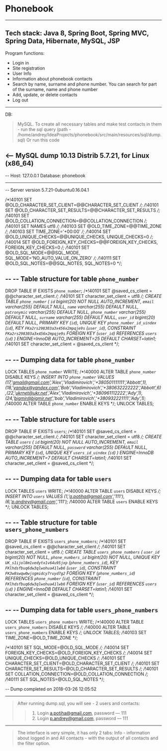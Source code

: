 # Phonebook
---
Tech stack: Java 8, Spring Boot, Spring MVC, Spring Data, Hibernate, MySQL, JSP
---
Program functions:
* Login in
* Site registration
* User Info
* Information about phonebook contacts
* Search by name, surname and phone number. You can search for part of the surname, name and phone number
* Add, update, or delete contacts
* Log out
---
DB:
> MySQL. To create all necessary tables and make test contacts in them - run the sql query (path - /home/andrey/IdeaProjects/phonebook/src/main/resources/sql/dump.sql)
> Or run this code 

<-- MySQL dump 10.13  Distrib 5.7.21, for Linux (x86_64)
 --
 -- Host: 127.0.0.1    Database: phonebook
 -- ------------------------------------------------------
 -- Server version	5.7.21-0ubuntu0.16.04.1
 
 /*!40101 SET @OLD_CHARACTER_SET_CLIENT=@@CHARACTER_SET_CLIENT */;
 /*!40101 SET @OLD_CHARACTER_SET_RESULTS=@@CHARACTER_SET_RESULTS */;
 /*!40101 SET @OLD_COLLATION_CONNECTION=@@COLLATION_CONNECTION */;
 /*!40101 SET NAMES utf8 */;
 /*!40103 SET @OLD_TIME_ZONE=@@TIME_ZONE */;
 /*!40103 SET TIME_ZONE='+00:00' */;
 /*!40014 SET @OLD_UNIQUE_CHECKS=@@UNIQUE_CHECKS, UNIQUE_CHECKS=0 */;
 /*!40014 SET @OLD_FOREIGN_KEY_CHECKS=@@FOREIGN_KEY_CHECKS, FOREIGN_KEY_CHECKS=0 */;
 /*!40101 SET @OLD_SQL_MODE=@@SQL_MODE, SQL_MODE='NO_AUTO_VALUE_ON_ZERO' */;
 /*!40111 SET @OLD_SQL_NOTES=@@SQL_NOTES, SQL_NOTES=0 */;
 
 --
 -- Table structure for table `phone_number`
 --
 
 DROP TABLE IF EXISTS `phone_number`;
 /*!40101 SET @saved_cs_client     = @@character_set_client */;
 /*!40101 SET character_set_client = utf8 */;
 CREATE TABLE `phone_number` (
   `id` bigint(20) NOT NULL AUTO_INCREMENT,
   `email` varchar(255) DEFAULT NULL,
   `name` varchar(255) DEFAULT NULL,
   `patronymic` varchar(255) DEFAULT NULL,
   `phone_number` varchar(255) DEFAULT NULL,
   `surname` varchar(255) DEFAULT NULL,
   `user_id` bigint(20) DEFAULT NULL,
   PRIMARY KEY (`id`),
   UNIQUE KEY `phone_number_id_uindex` (`id`),
   KEY `FKa2rs298303a3x456x2mpqje9s` (`user_id`),
   CONSTRAINT `FKa2rs298303a3x456x2mpqje9s` FOREIGN KEY (`user_id`) REFERENCES `users` (`id`)
 ) ENGINE=InnoDB AUTO_INCREMENT=25 DEFAULT CHARSET=latin1;
 /*!40101 SET character_set_client = @saved_cs_client */;
 
 --
 -- Dumping data for table `phone_number`
 --
 
 LOCK TABLES `phone_number` WRITE;
 /*!40000 ALTER TABLE `phone_number` DISABLE KEYS */;
 INSERT INTO `phone_number` VALUES (17,'gmail@gmail.com','Alex','Vladimirovich','+380501111111','Abbott',1),(18,'yandex@yandex.com','Bob','Vladimirovich','+380632222222','Abbott',6),(22,'ukrnet@ukr.net','Alex','Vladimirovich','+380961112222','Ady',1),(24,'bigmir@bigmir.net','bob','Vladimirovich','+380932221111','Ady',1);
 /*!40000 ALTER TABLE `phone_number` ENABLE KEYS */;
 UNLOCK TABLES;
 
 --
 -- Table structure for table `users`
 --
 
 DROP TABLE IF EXISTS `users`;
 /*!40101 SET @saved_cs_client     = @@character_set_client */;
 /*!40101 SET character_set_client = utf8 */;
 CREATE TABLE `users` (
   `id` bigint(20) NOT NULL AUTO_INCREMENT,
   `email` varchar(255) DEFAULT NULL,
   `password` varchar(255) DEFAULT NULL,
   PRIMARY KEY (`id`),
   UNIQUE KEY `users_id_uindex` (`id`)
 ) ENGINE=InnoDB AUTO_INCREMENT=7 DEFAULT CHARSET=latin1;
 /*!40101 SET character_set_client = @saved_cs_client */;
 
 --
 -- Dumping data for table `users`
 --
 
 LOCK TABLES `users` WRITE;
 /*!40000 ALTER TABLE `users` DISABLE KEYS */;
 INSERT INTO `users` VALUES (1,'a.potiha@gmail.com','111'),(6,'p.andrey@gmail.com','111');
 /*!40000 ALTER TABLE `users` ENABLE KEYS */;
 UNLOCK TABLES;
 
 --
 -- Table structure for table `users_phone_numbers`
 --
 
 DROP TABLE IF EXISTS `users_phone_numbers`;
 /*!40101 SET @saved_cs_client     = @@character_set_client */;
 /*!40101 SET character_set_client = utf8 */;
 CREATE TABLE `users_phone_numbers` (
   `user_id` bigint(20) NOT NULL,
   `phone_numbers_id` bigint(20) NOT NULL,
   UNIQUE KEY `UK_s1ijol8m1vedytx1v64u95jxp` (`phone_numbers_id`),
   KEY `FKlhdsfbuq6dw3qlwohua41lwb6` (`user_id`),
   CONSTRAINT `FK3w8swqw0wjsgmidcy7ruyd7g2` FOREIGN KEY (`phone_numbers_id`) REFERENCES `phone_number` (`id`),
   CONSTRAINT `FKlhdsfbuq6dw3qlwohua41lwb6` FOREIGN KEY (`user_id`) REFERENCES `users` (`id`)
 ) ENGINE=InnoDB DEFAULT CHARSET=latin1;
 /*!40101 SET character_set_client = @saved_cs_client */;
 
 --
 -- Dumping data for table `users_phone_numbers`
 --
 
 LOCK TABLES `users_phone_numbers` WRITE;
 /*!40000 ALTER TABLE `users_phone_numbers` DISABLE KEYS */;
 /*!40000 ALTER TABLE `users_phone_numbers` ENABLE KEYS */;
 UNLOCK TABLES;
 /*!40103 SET TIME_ZONE=@OLD_TIME_ZONE */;
 
 /*!40101 SET SQL_MODE=@OLD_SQL_MODE */;
 /*!40014 SET FOREIGN_KEY_CHECKS=@OLD_FOREIGN_KEY_CHECKS */;
 /*!40014 SET UNIQUE_CHECKS=@OLD_UNIQUE_CHECKS */;
 /*!40101 SET CHARACTER_SET_CLIENT=@OLD_CHARACTER_SET_CLIENT */;
 /*!40101 SET CHARACTER_SET_RESULTS=@OLD_CHARACTER_SET_RESULTS */;
 /*!40101 SET COLLATION_CONNECTION=@OLD_COLLATION_CONNECTION */;
 /*!40111 SET SQL_NOTES=@OLD_SQL_NOTES */;
 
 -- Dump completed on 2018-03-26 12:05:52
>

---
> After running dump.sql, you will see - 2 users and contacts:
 >> 1. Login a.potiha@gmail.com, password — 111
 >> 2. Login p.andrey@gmail.com, password — 111
 ---
>The interface is very simple, it has only 2 tabs: Info  - information about logged in and All contacts - with the output of all contacts and the filter option.